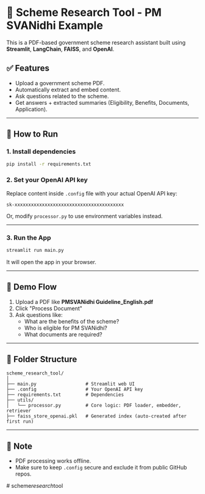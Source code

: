 # 📘 Scheme Research Tool - PM SVANidhi Example

This is a PDF-based government scheme research assistant built using **Streamlit**, **LangChain**, **FAISS**, and **OpenAI**.

## ✅ Features

- Upload a government scheme PDF.
- Automatically extract and embed content.
- Ask questions related to the scheme.
- Get answers + extracted summaries (Eligibility, Benefits, Documents, Application).

---

## 🚀 How to Run

### 1. Install dependencies

```bash
pip install -r requirements.txt
```

### 2. Set your OpenAI API key

Replace content inside `.config` file with your actual OpenAI API key:

```
sk-xxxxxxxxxxxxxxxxxxxxxxxxxxxxxxxxxxxxxxxx
```

Or, modify `processor.py` to use environment variables instead.

---

### 3. Run the App

```bash
streamlit run main.py
```

It will open the app in your browser.

---

## 🧪 Demo Flow

1. Upload a PDF like **PMSVANidhi Guideline_English.pdf**
2. Click "Process Document"
3. Ask questions like:
   - What are the benefits of the scheme?
   - Who is eligible for PM SVANidhi?
   - What documents are required?

---

## 📂 Folder Structure

```
scheme_research_tool/
│
├── main.py                  # Streamlit web UI
├── .config                  # Your OpenAI API key
├── requirements.txt         # Dependencies
├── utils/
│   └── processor.py         # Core logic: PDF loader, embedder, retriever
├── faiss_store_openai.pkl   # Generated index (auto-created after first run)
```

---

## 📌 Note

- PDF processing works offline.
- Make sure to keep `.config` secure and exclude it from public GitHub repos.

#   s c h e m e _ r e s e a r c h _ t o o l  
 